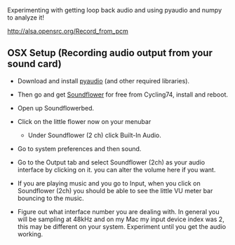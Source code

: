 Experimenting with getting loop back audio and using pyaudio and numpy to analyze it!


http://alsa.opensrc.org/Record_from_pcm

## OSX Setup (Recording audio output from your sound card)

- Download and install [pyaudio](http://people.csail.mit.edu/hubert/pyaudio/) (and other required libraries). 

- Then go and get [Soundflower](http://cycling74.com/products/soundflower/) for free from Cycling74, install and reboot.

- Open up Soundflowerbed.

- Click on the little flower now on your menubar
  - Under Soundflower (2 ch) click Built-In Audio.

- Go to system preferences and then sound.

- Go to the Output tab and select Soundflower (2ch) as your audio interface by clicking on it.
  you can alter the volume here if you want.

- If you are playing music and you go to Input, when you click on 
  Soundflower (2ch) you should be able to see the little VU meter bar
  bouncing to the music.

- Figure out what interface number you are dealing with. In general you will be sampling at 48kHz and
  on my Mac my input device index was 2, this may be different on your system. Experiment until
  you get the audio working.
